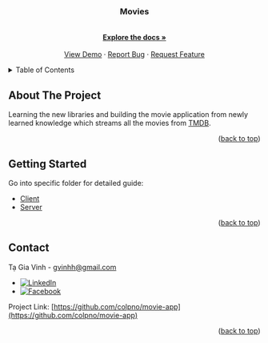 <a name="readme-top"></a>

<!-- PROJECT LOGO -->
<br />
<div align="center">
<h3 align="center">Movies</h3>

  <p align="center">
    <br />
    <a href="https://github.com/colpno/movie-app/tree/master/docs"><strong>Explore the docs »</strong></a>
    <br />
    <br />
	<a href="https://movie-app-livid-one.vercel.app" target="_blank">View Demo</a>
    ·
    <a href="https://github.com/colpno/movie-app/issues">Report Bug</a>
    ·
    <a href="https://github.com/colpno/movie-app/issues">Request Feature</a>
  </p>
</div>

<!-- TABLE OF CONTENTS -->
<details>
  <summary>Table of Contents</summary>
  <ol>
    <li><a href="#about-the-project">About The Project</a></li>
    <li><a href="#getting-started">Getting Started</a></li>
    <li><a href="#contact">Contact</a></li>
  </ol>
</details>

## About The Project

Learning the new libraries and building the movie application from newly learned knowledge which streams all the movies from [TMDB](https://www.themoviedb.org/).

<p align="right">(<a href="#readme-top">back to top</a>)</p>

## Getting Started

Go into specific folder for detailed guide:
- [Client](https://github.com/colpno/movie-app/tree/master/client)
- [Server](https://github.com/colpno/movie-app/tree/master/server)

<p align="right">(<a href="#readme-top">back to top</a>)</p>

## Contact

Tạ Gia Vinh - gvinhh@gmail.com

- [![LinkedIn][linkedin-shield]][linkedin-url]
- [![Facebook][Facebook-shield]][Facebook-url]

Project Link: [https://github.com/colpno/movie-app](https://github.com/colpno/movie-app)

<p align="right">(<a href="#readme-top">back to top</a>)</p>

<!-- MARKDOWN LINKS & IMAGES -->
<!-- https://www.markdownguide.org/basic-syntax/#reference-style-links -->

[Facebook-shield]: https://img.shields.io/badge/Facebook-0866FF?style=for-the-badge&logo=facebook&logoColor=61DAFB
[Facebook-url]: https://www.facebook.com/profile.php?id=100005408149001
[linkedin-shield]: https://img.shields.io/badge/-LinkedIn-black.svg?style=for-the-badge&logo=linkedin&colorB=555
[linkedin-url]: https://www.linkedin.com/in/gia-vinh-t%E1%BA%A1-a2224b2a8
